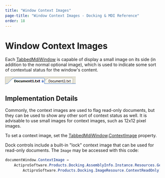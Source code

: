```yaml
---
title: "Window Context Images"
page-title: "Window Context Images - Docking & MDI Reference"
order: 18
---
```

# Window Context Images

Each [TabbedMdiWindow](xref:@ActiproUIRoot.Controls.Docking.TabbedMdiWindow) is capable of display a small image on its side (in addition to the normal optional image), which is used to indicate some sort of contextual status for the window's content.

![Screenshot](images/tabstrip-context-image.gif)

## Implementation Details

Commonly, the context images are used to flag read-only documents, but they can be used to show any other sort of context status as well.  It is advisable to use small images for context images, such as 12x12 pixel images.

To set a context image, set the [TabbedMdiWindow](xref:@ActiproUIRoot.Controls.Docking.TabbedMdiWindow).[ContextImage](xref:@ActiproUIRoot.Controls.Docking.TabbedMdiWindow.ContextImage) property.

Dock controls include a built-in "lock" context image that can be used for read-only documents.  The `Image` may be accessed with this code:

```csharp
documentWindow.ContextImage = 
	ActiproSoftware.Products.Docking.AssemblyInfo.Instance.Resources.GetImage(
		ActiproSoftware.Products.Docking.ImageResource.ContextReadOnly);
```
